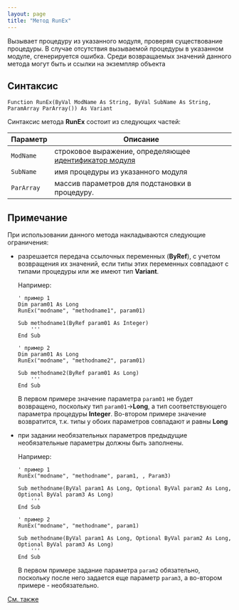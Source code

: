 ```yaml
---
layout: page
title: "Метод RunEx"
---
```


Вызывает процедуру из указанного 
модуля, проверяя существование процедуры. В случае отсутствия вызываемой 
процедуры в указанном модуле, сгенерируется ошибка. Среди возвращаемых значений 
    данного метода могут быть и ссылки на экземпляр объекта

## Синтаксис

```
Function RunEx(ByVal ModName As String, ByVal SubName As String, ParamArray ParArray()) As Variant
```

Синтаксис метода **RunEx** состоит из следующих частей:

|Параметр|Описание|
|--|--|
|`ModName`|строковое выражение, определяющее [идентификатор модуля](../../../Defs/Module.html)|
|`SubName`|имя процедуры из указанного модуля |
|`ParArray`|массив параметров для подстановки в процедуру. |

## Примечание

При использовании данного метода 
накладываются следующие ограничения: 

* разрешается передача ссылочных переменных (**ByRef**), с учетом возвращения их значений, 
  если типы этих переменных совпадают с типами процедуры или же имеют тип **Variant**.
 
	Например:
	```
	' пример 1
	Dim param01 As Long
	RunEx("modname", "methodname1", param01)  
  
	Sub methodname1(ByRef param01 As Integer)
		'''
	End Sub
	```
	```
	' пример 2
	Dim param01 As Long
	RunEx("modname", "methodname2", param01)  
  
	Sub methodname2(ByRef param01 As Long)
		'''
	End Sub
	```
	В первом примере значение параметра `param01` не будет возвращено, поскольку тип `param01`->**Long**, 
	а тип соответствующего параметра процедуры **Integer**. Во-втором примере значение возвратится, 
	т.к. типы у обоих парамeтров совпадают и равны **Long**

* при задании необязательных параметров предыдущие необязательные параметры должны быть заполнены. 

	Например:
	```
	' пример 1
	RunEx("modname", "methodname", param1, , Param3) 

	Sub methodname(ByVal param1 As Long, Optional ByVal param2 As Long, Optional ByVal param3 As Long)
		'''
	End Sub
	```
	```
	' пример 2
	RunEx("modname", "methodname", param1) 

	Sub methodname(ByVal param1 As Long, Optional ByVal param2 As Long, Optional ByVal param3 As Long)
		'''
	End Sub
	```
	В первом примере задание параметра `param2` обязательно, поскольку после него задается еще параметр `param3`, 
	а во-втором примере - необязательно.

[См. также](../../../functions.html)
